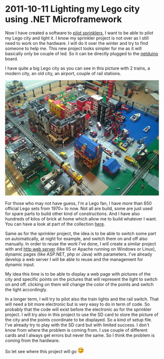 # 2011-10-11 Lighting my Lego city using .NET Microframework

Now I have created a software to [pilot sprinklers](./2011-09-12-Implementing-a-simple-HTTP-server-in-.NET-Microframework.md), I want to be able to pilot my Lego city and light it. I know my sprinkler project is not over as I still need to work on the hardware. I will do it over the winter and try to find someone to help me. This new project looks simpler for me as it will basically only be couple of led. So it can be directly plugged to the [netduino](./2011-09-09-netduino-board-geek-tool-for-.NET-Microframework.md) board.

 I have quite a big Lego city as you can see in this picture with 2 trains, a modern city, an old city, an airport, couple of rail stations.

 [![city](../assets/3343.ville.jpg)](../assets/3343.ville.jpg)

 For those who may not have guess, I'm a Lego fan, I have more than 650 official Lego sets from 1970+ to now. Not all are build, some are just used for spare parts to build other kind of constructions. And I have also hundreds of kilos of brick at home which allow me to build whatever I want. You can have a look at part of the collection [here](https://www.ellerbach.net/lego).

 Same as for the sprinkler project, the idea is to be able to switch some part on automatically, at night for example, and switch them on and off also manually. In order to reuse the work I've done, I will create a similar project with and [http web server](./2011-09-12-Implementing-a-simple-HTTP-server-in-.NET-Microframework.md) (like IIS or Apache running on Windows or Linux), dynamic pages (like ASP.NET, php or Java) with parameters. I've already develop a web server I will be able to reuse and the management for dynamic input.

 My idea this time is to be able to display a web page with pictures of the city and specific points on the pictures that will represent the light to switch on and off. clicking on them will change the color of the points and switch the light accordingly.

 In a longer term, I will try to pilot also the train lights and the rail switch. That will need a bit more electronic but is very easy to do in term of code. So probably that the code will exist before the electronic as for the sprinkler project. I will try also in this project to use the SD card to store the picture of the city and the points coordinate to be displayed. So a kind of setup file. I've already try to play with the SD card but with limited success. I don't know from where the problem is coming from. I use couple of different cards and I always get errors but never the same. So I think the problem is coming from the hardware.

 So let see where this project will go ![Sourire](../assets/1030.wlEmoticon-smile_2.png)
